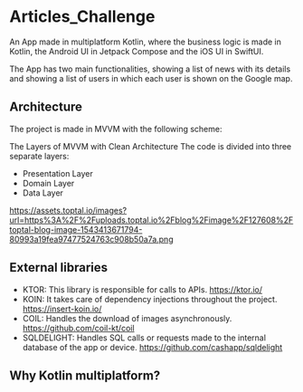 # Articles_Challenge

An App made in multiplatform Kotlin, where the business logic is made in Kotlin, the Android UI in
Jetpack Compose and the iOS UI in SwiftUI.

The App has two main functionalities, showing a list of news with its details and showing a list of
users in which each user is shown on the Google map.

## Architecture

The project is made in MVVM with the following scheme:

The Layers of MVVM with Clean Architecture
The code is divided into three separate layers:

- Presentation Layer
- Domain Layer
- Data Layer

https://assets.toptal.io/images?url=https%3A%2F%2Fuploads.toptal.io%2Fblog%2Fimage%2F127608%2Ftoptal-blog-image-1543413671794-80993a19fea97477524763c908b50a7a.png

## External libraries

- KTOR: This library is responsible for calls to APIs. https://ktor.io/
- KOIN: It takes care of dependency injections throughout the project. https://insert-koin.io/
- COIL: Handles the download of images asynchronously. https://github.com/coil-kt/coil
- SQLDELIGHT: Handles SQL calls or requests made to the internal database of the app or device. https://github.com/cashapp/sqldelight

## Why Kotlin multiplatform?
